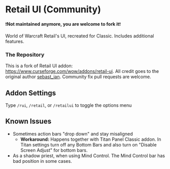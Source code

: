 # Retail UI (Community)
❗**Not maintained anymore, you are welcome to fork it**❗

World of Warcraft Retail's UI, recreated for Classic. Includes additional features.

### The Repository
This is a fork of Retail UI addon: https://www.curseforge.com/wow/addons/retail-ui.
All credit goes to the original author [sebast_ian](https://www.curseforge.com/members/sebast_ian).  Community fix pull requests are welcome.

## Addon Settings
Type `/rui`, `/retail`, or `/retailui` to toggle the options menu

## Known Issues
- Sometimes action bars "drop down" and stay misaligned
  - **Workaround:** Happens together with Titan Panel Classic addon. In Titan settings turn off any Bottom Bars and also turn on "Disable Screen Adjust" for bottom bars.
- As a shadow priest, when using Mind Control. The Mind Control bar has bad position in some cases.
